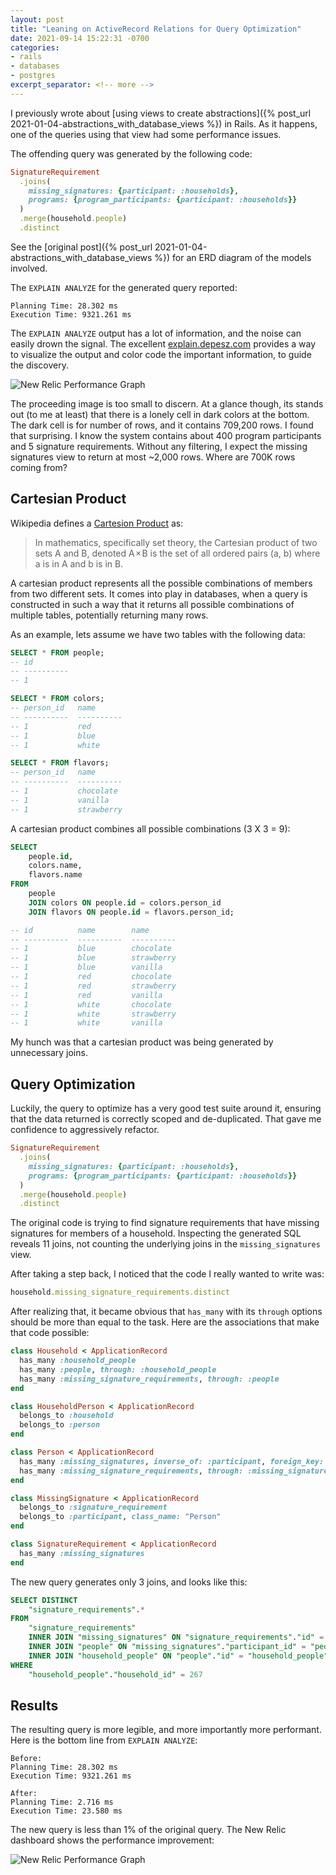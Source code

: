 ```yaml
---
layout: post
title: "Leaning on ActiveRecord Relations for Query Optimization"
date: 2021-09-14 15:22:31 -0700
categories:
- rails
- databases
- postgres
excerpt_separator: <!-- more -->
---
```


I previously wrote about [using views to create abstractions]({% post_url 2021-01-04-abstractions_with_database_views %}) in Rails. As it happens, one of the queries using that view had some performance issues.

The offending query was generated by the following code:

```ruby
SignatureRequirement
  .joins(
    missing_signatures: {participant: :households},
    programs: {program_participants: {participant: :households}}
  )
  .merge(household.people)
  .distinct
```

See the [original post]({% post_url 2021-01-04-abstractions_with_database_views %}) for an ERD diagram of the models involved.

The `EXPLAIN ANALYZE` for the generated query reported:

```
Planning Time: 28.302 ms
Execution Time: 9321.261 ms
```

The `EXPLAIN ANALYZE` output has a lot of information, and the noise can easily drown the signal. The excellent [explain.depesz.com](https://explain.depesz.com/s) provides a way to visualize the output and color code the important information, to guide the discovery.

![New Relic Performance Graph](/assets/images/query_optimization/explain_depesz.png)

The proceeding image is too small to discern. At a glance though, its stands out (to me at least) that there is a lonely cell in dark colors at the bottom. The dark cell is for number of rows, and it contains 709,200 rows. I found that surprising. I know the system contains about 400 program participants and 5 signature requirements. Without any filtering, I expect the missing signatures view to return at most ~2,000 rows. Where are 700K rows coming from?

## Cartesian Product

Wikipedia defines a [Cartesion Product](https://en.wikipedia.org/wiki/Cartesian_product) as:

> In mathematics, specifically set theory, the Cartesian product of two sets A and B, denoted A × B is the set of all ordered pairs (a, b) where a is in A and b is in B.

A cartesian product represents all the possible combinations of members from two different sets. It comes into play in databases, when a query is constructed in such a way that it returns all possible combinations of multiple tables, potentially returning many rows.

As an example, lets assume we have two tables with the following data:

```sql
SELECT * FROM people;
-- id
-- ----------
-- 1

SELECT * FROM colors;
-- person_id   name
-- ----------  ----------
-- 1           red
-- 1           blue
-- 1           white

SELECT * FROM flavors;
-- person_id   name
-- ----------  ----------
-- 1           chocolate
-- 1           vanilla
-- 1           strawberry
```

A cartesian product combines all possible combinations (3 X 3 = 9):

```sql
SELECT
    people.id,
    colors.name,
    flavors.name
FROM
    people
    JOIN colors ON people.id = colors.person_id
    JOIN flavors ON people.id = flavors.person_id;

-- id          name        name
-- ----------  ----------  ----------
-- 1           blue        chocolate
-- 1           blue        strawberry
-- 1           blue        vanilla
-- 1           red         chocolate
-- 1           red         strawberry
-- 1           red         vanilla
-- 1           white       chocolate
-- 1           white       strawberry
-- 1           white       vanilla
```

My hunch was that a cartesian product was being generated by unnecessary joins.

## Query Optimization

Luckily, the query to optimize has a very good test suite around it, ensuring that the data returned is correctly scoped and de-duplicated. That gave me confidence to aggressively refactor.

```ruby
SignatureRequirement
  .joins(
    missing_signatures: {participant: :households},
    programs: {program_participants: {participant: :households}}
  )
  .merge(household.people)
  .distinct
```

The original code is trying to find signature requirements that have missing signatures for members of a household. Inspecting the generated SQL reveals 11 joins, not counting the underlying joins in the `missing_signatures` view.

After taking a step back, I noticed that the code I really wanted to write was:

```ruby
household.missing_signature_requirements.distinct
```

After realizing that, it became obvious that `has_many` with its `through` options should be more than equal to the task. Here are the associations that make that code possible:

```ruby
class Household < ApplicationRecord
  has_many :household_people
  has_many :people, through: :household_people
  has_many :missing_signature_requirements, through: :people
end

class HouseholdPerson < ApplicationRecord
  belongs_to :household
  belongs_to :person
end

class Person < ApplicationRecord
  has_many :missing_signatures, inverse_of: :participant, foreign_key: :participant_id
  has_many :missing_signature_requirements, through: :missing_signatures, source: :signature_requirement
end

class MissingSignature < ApplicationRecord
  belongs_to :signature_requirement
  belongs_to :participant, class_name: "Person"
end

class SignatureRequirement < ApplicationRecord
  has_many :missing_signatures
end
```

The new query generates only 3 joins, and looks like this:

```sql
SELECT DISTINCT
    "signature_requirements".*
FROM
    "signature_requirements"
    INNER JOIN "missing_signatures" ON "signature_requirements"."id" = "missing_signatures"."signature_requirement_id"
    INNER JOIN "people" ON "missing_signatures"."participant_id" = "people"."id"
    INNER JOIN "household_people" ON "people"."id" = "household_people"."person_id"
WHERE
    "household_people"."household_id" = 267
```

## Results

The resulting query is more legible, and more importantly more performant. Here is the bottom line from `EXPLAIN ANALYZE`:

```
Before:
Planning Time: 28.302 ms
Execution Time: 9321.261 ms

After:
Planning Time: 2.716 ms
Execution Time: 23.580 ms
```

The new query is less than 1% of the original query. The New Relic dashboard shows the performance improvement:

![New Relic Performance Graph](/assets/images/query_optimization/new_relic.png)
